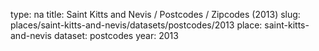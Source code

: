 type: na
title: Saint Kitts and Nevis / Postcodes / Zipcodes (2013)
slug: places/saint-kitts-and-nevis/datasets/postcodes/2013
place: saint-kitts-and-nevis
dataset: postcodes
year: 2013
